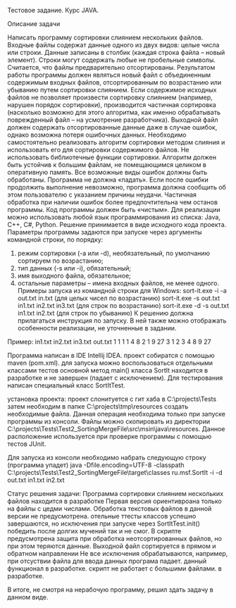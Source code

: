 Тестовое задание.
Курс JAVA.

Описание задачи

Написать программу сортировки слиянием нескольких файлов.
Входные файлы содержат данные одного из двух видов: целые числа или строки. Данные
записаны в столбик (каждая строка файла – новый элемент). Строки могут содержать любые не
пробельные символы. Считается, что файлы предварительно отсортированы.
Результатом работы программы должен являться новый файл с объединенным содержимым
входных файлов, отсортированным по возрастанию или убыванию путем сортировки слиянием.
Если содержимое исходных файлов не позволяет произвести сортировку слиянием (например,
нарушен порядок сортировки), производится частичная сортировка (насколько возможно для
этого алгоритма, как именно обрабатывать поврежденный файл – на усмотрение разработчика).
Выходной файл должен содержать отсортированные данные даже в случае ошибок, однако
возможна потеря ошибочных данных.
Необходимо самостоятельно реализовать алгоритм сортировки методом слияния и использовать
его для сортировки содержимого файлов. Не использовать библиотечные функции сортировки.
Алгоритм должен быть устойчив к большим файлам, не помещающимся целиком в оперативную
память.
Все возможные виды ошибок должны быть обработаны. Программа не должна «падать». Если
после ошибки продолжить выполнение невозможно, программа должна сообщить об этом
пользователю с указанием причины неудачи. Частичная обработка при наличии ошибок более
предпочтительна чем останов программы. Код программы должен быть «чистым».
Для реализации можно использовать любой язык программирования из списка:
Java, C++, C#, Python.
Решение принимается в виде исходного кода проекта.
Параметры программы задаются при запуске через аргументы командной строки, по порядку:
1. режим сортировки (-a или -d), необязательный, по умолчанию сортируем по возрастанию;
2. тип данных (-s или -i), обязательный;
3. имя выходного файла, обязательное;
4. остальные параметры – имена входных файлов, не менее одного.
Примеры запуска из командной строки для Windows:
sort-it.exe -i -a out.txt in.txt (для целых чисел по возрастанию)
sort-it.exe -s out.txt in1.txt in2.txt in3.txt (для строк по возрастанию)
sort-it.exe -d -s out.txt in1.txt in2.txt (для строк по убыванию)
К решению должна прилагаться инструкция по запуску. В ней также можно отображать
особенности реализации, не уточненные в задании.

Пример:
in1.txt in2.txt in3.txt out.txt
1       1       1       1
4       8       2       1
9       27      3       1
                        2
                        3
                        4
                        8
                        9
                        27
                        
                        
Программа написан в IDE Intellij IDEA. проект собиратся с помощью maven (pom.xml).
для запуска можно воспользоваться отдельными классами тестов
основной метод main() класса SortIt находится в разработке и не завершен (падает с исключением). Для тестирования написан специальный класс SortItTest.

установка проекта:
проект слонитуется с гит хаба в C:\projects\Tests
затем необходим в папке C:\projects\tmp\resources создать необходимые файла. Данная операция необходима только при запуске программы из консоли.
Файлы можно скопировать из директории C:\projects\Tests\Test2_SortingMergeFile\src\msin\java\resources. Данное расположение используется при проверке программы с помощью тестов JUnit.

Для запуска из консоли необходимо набрать следующую строку (программа упадет)
java -Dfile.encoding=UTF-8 -classpath C:\projects\Tests\Test2_SortingMergeFile\target\classes ru.msf.SortIt -i -d out.txt in1.txt in2.txt
                        
Статус решения задачи:
Программа сортировки слиянием нескольких файлов находится в разработке 
Первая версия ориентивроана только на файлы с цедми числами. Обработка текстовых файлов в данной версии не предусмотрена.
отельные ттесты классов успешно завершаются, но исключения при запуске через SortItTest.init() победить после долгих мучений так и не смог.
В скрипте предусмотрена защита при обработка неотсортированных файлов, но при этом теряются данные.
Выходной файл сортируется в прямом и обратном направлении
Не все исключения обрабатываются, например, при отсуствии файла для ввода данных програма падает. данный функционал в разработке.
скрипт не работает с большими файлами. в разработке.

В итоге, не смотря на нерабочую программу, решил здать задачу в данном виде.